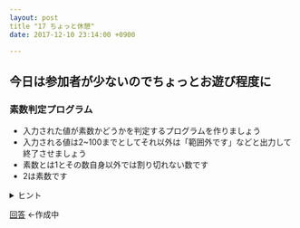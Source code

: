 ```yaml
---
layout: post
title "17 ちょっと休憩"
date: 2017-12-10 23:14:00 +0900

---
```


## 今日は参加者が少ないのでちょっとお遊び程度に

### 素数判定プログラム

- 入力された値が素数かどうかを判定するプログラムを作りましょう
- 入力される値は2~100までとしてそれ以外は「範囲外です」などと出力して終了させましょう
- 素数とは1とその数自身以外では割り切れない数です
- 2は素数です

<details><summary>ヒント</summary><div>

- なにかカウンター的な変数を用意してみると楽かもしれません
- 割り切れるかを判別するのは剰余算(%)です
- a%b=0ならば割り切れます(あまりが0だから)
- 1で割っても必ずわりきれるので考慮しなくてもいいかもしれません
</div></details>

[回答](https://) ←作成中
